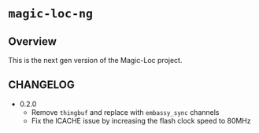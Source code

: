 # `magic-loc-ng`

## Overview

This is the next gen version of the Magic-Loc project.

## CHANGELOG

- 0.2.0
  - Remove `thingbuf` and replace with `embassy_sync` channels
  - Fix the ICACHE issue by increasing the flash clock speed to 80MHz
